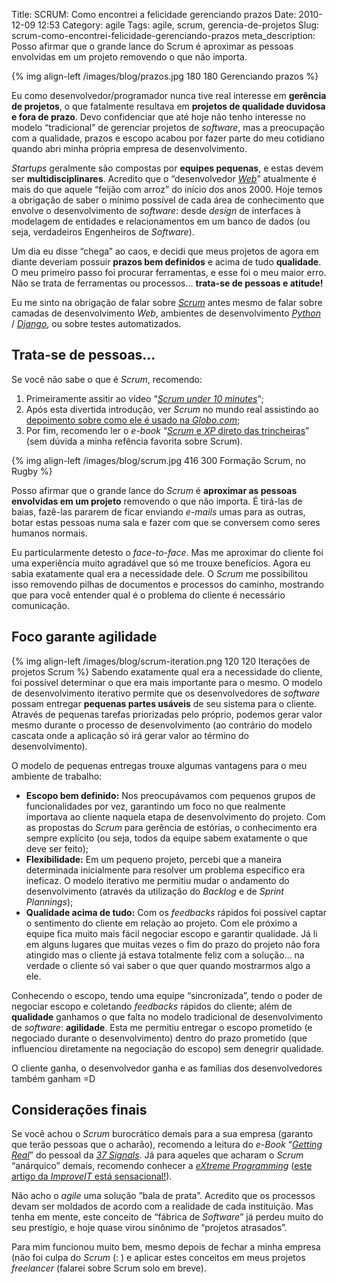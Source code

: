 Title: SCRUM: Como encontrei a felicidade gerenciando prazos
Date: 2010-12-09 12:53
Category: agile
Tags: agile, scrum, gerencia-de-projetos
Slug: scrum-como-encontrei-felicidade-gerenciando-prazos
meta_description: Posso afirmar que o grande lance do Scrum é aproximar as pessoas envolvidas em um projeto removendo o que não importa.


{% img align-left /images/blog/prazos.jpg 180 180 Gerenciando prazos %}

Eu como desenvolvedor/programador nunca tive real interesse em
**gerência de projetos**, o que fatalmente resultava em **projetos de
qualidade duvidosa e fora de prazo**. Devo confidenciar que até hoje não
tenho interesse no modelo “tradicional” de gerenciar projetos de
*software*, mas a preocupação com a qualidade, prazos e escopo acabou
por fazer parte do meu cotidiano quando abri minha própria empresa de
desenvolvimento.

<!-- PELICAN_END_SUMMARY -->

*Startups* geralmente são compostas por **equipes pequenas**, e estas
devem ser **multidisciplinares**. Acredito que o “desenvolvedor
[*Web*][web]” atualmente é mais do que aquele “feijão com arroz” do início
dos anos 2000. Hoje temos a obrigação de saber o mínimo possível de cada
área de conhecimento que envolve o desenvolvimento de *software*: desde
*design* de interfaces à modelagem de entidades e relacionamentos em um
banco de dados (ou seja, verdadeiros Engenheiros de *Software*).

Um dia eu disse “chega” ao caos, e decidi que meus projetos de agora em
diante deveriam possuir **prazos bem definidos** e acima de tudo
**qualidade**. O meu primeiro passo foi procurar ferramentas, e esse foi
o meu maior erro. Não se trata de ferramentas ou processos… **trata-se
de pessoas e atitude!**

Eu me sinto na obrigação de falar sobre [*Scrum*][scrum] antes mesmo de falar
sobre camadas de desenvolvimento *Web*, ambientes de desenvolvimento
[*Python*][python] / [*Django*][django], ou sobre testes automatizados.


Trata-se de pessoas…
--------------------

Se você não sabe o que é *Scrum*, recomendo:

1.  Primeiramente assitir ao vídeo “[*Scrum under 10 minutes*][scrum_under_10_minutes]“;
2.  Após esta divertida introdução, ver *Scrum* no mundo real assistindo
    ao [depoimento sobre como ele é usado na *Globo.com*][scrum_globo];
3.  Por fim, recomendo ler o *e-book* “[*Scrum* e *XP* direto das
    trincheiras][scrum_e_xp]” (sem dúvida a minha refência favorita sobre Scrum).

{% img align-left /images/blog/scrum.jpg 416 300 Formação Scrum, no Rugby %}

Posso afirmar que o grande lance do
*Scrum* é **aproximar as pessoas envolvidas em um projeto** removendo o
que não importa. É tirá-las de baias, fazê-las pararem de ficar enviando
*e-mails* umas para as outras, botar estas pessoas numa sala e fazer com
que se conversem como seres humanos normais.

Eu particularmente detesto o *face-to-face*. Mas me aproximar do cliente
foi uma experiência muito agradável que só me trouxe benefícios. Agora
eu sabia exatamente qual era a necessidade dele. O *Scrum* me
possibilitou isso removendo pilhas de documentos e processos do caminho,
mostrando que para você entender qual é o problema do cliente é
necessário comunicação.


Foco garante agilidade
----------------------

{% img align-left /images/blog/scrum-iteration.png 120 120 Iterações de projetos Scrum %}
Sabendo exatamente qual era a necessidade do cliente, foi possível determinar
o que era mais importante para o mesmo. O modelo de desenvolvimento iterativo
permite que os desenvolvedores de *software* possam entregar **pequenas partes usáveis**
de seu sistema para o cliente. Através de pequenas tarefas priorizadas pelo próprio,
podemos gerar valor mesmo durante o processo de desenvolvimento (ao
contrário do modelo cascata onde a aplicação só irá gerar valor ao
término do desenvolvimento).

O modelo de pequenas entregas trouxe algumas vantagens para o meu
ambiente de trabalho:

-   **Escopo bem definido:** Nos preocupávamos com pequenos grupos de
    funcionalidades por vez, garantindo um foco no que realmente
    importava ao cliente naquela etapa de desenvolvimento do projeto.
    Com as propostas do *Scrum* para gerência de estórias, o
    conhecimento era sempre explícito (ou seja, todos da equipe sabem
    exatamente o que deve ser feito);
-   **Flexibilidade:** Em um pequeno projeto, percebi que a maneira
    determinada inicialmente para resolver um problema específico era
    ineficaz. O modelo iterativo me permitiu mudar o andamento do
    desenvolvimento (através da utilização do *Backlog* e de *Sprint
    Plannings*);
-   **Qualidade acima de tudo:** Com os *feedbacks* rápidos foi possível
    captar o sentimento do cliente em relação ao projeto. Com ele
    próximo a equipe fica muito mais fácil negociar escopo e garantir
    qualidade. Já li em alguns lugares que muitas vezes o fim do prazo
    do projeto não fora atingido mas o cliente já estava totalmente
    feliz com a solução… na verdade o cliente só vai saber o que quer
    quando mostrarmos algo a ele.

Conhecendo o escopo, tendo uma equipe “sincronizada”, tendo o poder de
negociar escopo e coletando *feedbacks* rápidos do cliente; além de
**qualidade** ganhamos o que falta no modelo tradicional de
desenvolvimento de *software*: **agilidade**. Esta me permitiu entregar
o escopo prometido (e negociado durante o desenvolvimento) dentro do
prazo prometido (que influenciou diretamente na negociação do escopo)
sem denegrir qualidade.

O cliente ganha, o desenvolvedor ganha e as famílias dos desenvolvedores
também ganham =D


Considerações finais
--------------------

Se você achou o *Scrum* burocrático demais para a sua empresa (garanto
que terão pessoas que o acharão), recomendo a leitura do *e-Book*
“[*Getting Real*][getting-real]” do pessoal da [*37 Signals*][37-signals].
Já para aqueles que acharam o *Scrum* “anárquico” demais, recomendo conhecer a [*eXtreme
Programming*][xp] ([este artigo da *ImproveIT* está sensacional!][improveit]).

Não acho o *agile* uma solução ”bala de prata”. Acredito que os
processos devam ser moldados de acordo com a realidade de cada
instituição. Mas tenha em mente, este conceito de “fábrica de *Software*”
já perdeu muito do seu prestígio, e hoje quase virou sinônimo de
“projetos atrasados”.

Para mim funcionou muito bem, mesmo depois de fechar a minha empresa
(não foi culpa do *Scrum* (: ) e aplicar estes conceitos em meus
projetos *freelancer* (falarei sobre Scrum solo em breve).

  [web]: {tag}web "Leia mais sobre Web"
  [scrum]: {tag}scrum "Leia mais sobre Scrum"
  [python]: {tag}python
    "Leia mais sobre Python"
  [django]: {tag}django
    "Leia mais sobre Django"
  [scrum_under_10_minutes]: http://www.youtube.com/watch?v=Q5k7a9YEoUI&feature=player_embedded
    "Aprenda Scrum em 10 minutos no Youtube"
  [scrum_globo]: http://remoteprocedurecall.wordpress.com/2009/05/22/scrum-na-globo/
    "Scrum na Globo.com"
  [scrum_e_xp]: http://www.infoq.com/minibooks/scrum-xp-from-the-trenches
    "Faça download do e-book. Necessário cadastro"
  [Formação Scrum, no Rugby]: http://klauslaube.com.br/media/blog/formacao-scrum.jpg
    "Formação Scrum, no Rugby"
  [getting-real]: http://gettingreal.37signals.com/GR_por.php "Leia "
  [37-signals]: http://37signals.com/
    "Os produtos da 37Signals são referências para todas as Startups de tecnologia"
  [xp]: http://pt.wikipedia.org/wiki/Programa%C3%A7%C3%A3o_extrema
    "Leia mais sobre eXtreme Programming no Wikipedia"
  [improveit]: http://improveit.com.br/xp
    "Uma documentação muito rica sobre XP"
